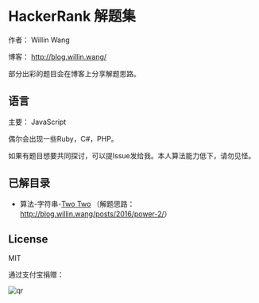 # HackerRank 解题集

作者： Willin Wang

博客： <http://blog.willin.wang/>

部分出彩的题目会在博客上分享解题思路。

## 语言

主要： JavaScript

偶尔会出现一些Ruby，C#，PHP。

如果有题目想要共同探讨，可以提Issue发给我。本人算法能力低下，请勿见怪。

## 已解目录

- 算法-字符串-[Two Two](./algorithms/strings/two-two.js) （解题思路：<http://blog.willin.wang/posts/2016/power-2/>）

## License

MIT

通过支付宝捐赠：

![qr](https://cloud.githubusercontent.com/assets/1890238/15489630/fccbb9cc-2193-11e6-9fed-b93c59d6ef37.png)
